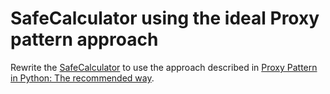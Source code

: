# SafeCalculator using the ideal Proxy pattern approach

Rewrite the [SafeCalculator](22_proxy-object-composition/) to use the approach described in [Proxy Pattern in Python: The recommended way](#proxy-pattern-in-python-the-recommended-way).